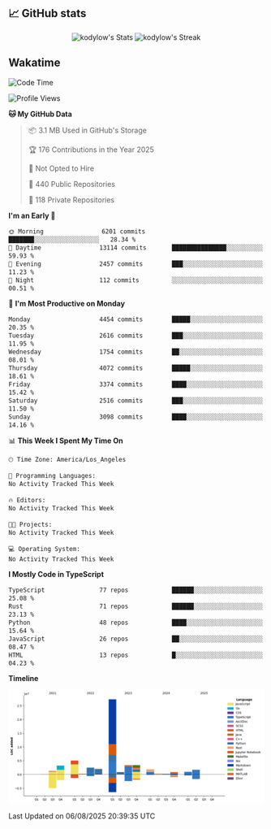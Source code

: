 ## 📈 GitHub stats
<!--START_SECTION:github-->
<div class="badges-githubstats">
  <p align="center">
    <img src="https://github-readme-stats.vercel.app/api?username=kodylow&theme=tokyonight&show_icons=true&hide_border=true&count_private=true" alt="kodylow's Stats" height="165">
    <img src="https://github-readme-streak-stats.herokuapp.com/?user=kodylow&theme=tokyonight&hide_border=true" alt="kodylow's Streak" height="165">
  </p>
</div>
<!--END_SECTION:github-->

## Wakatime 
<!--START_SECTION:waka-->
![Code Time](http://img.shields.io/badge/Code%20Time-1%2C294%20hrs%2031%20mins-blue)

![Profile Views](http://img.shields.io/badge/Profile%20Views-1-blue)

**🐱 My GitHub Data** 

> 📦 3.1 MB Used in GitHub's Storage 
 > 
> 🏆 176 Contributions in the Year 2025
 > 
> 🚫 Not Opted to Hire
 > 
> 📜 440 Public Repositories 
 > 
> 🔑 118 Private Repositories 
 > 
**I'm an Early 🐤** 

```text
🌞 Morning                6201 commits        ███████░░░░░░░░░░░░░░░░░░   28.34 % 
🌆 Daytime                13114 commits       ███████████████░░░░░░░░░░   59.93 % 
🌃 Evening                2457 commits        ███░░░░░░░░░░░░░░░░░░░░░░   11.23 % 
🌙 Night                  112 commits         ░░░░░░░░░░░░░░░░░░░░░░░░░   00.51 % 
```
📅 **I'm Most Productive on Monday** 

```text
Monday                   4454 commits        █████░░░░░░░░░░░░░░░░░░░░   20.35 % 
Tuesday                  2616 commits        ███░░░░░░░░░░░░░░░░░░░░░░   11.95 % 
Wednesday                1754 commits        ██░░░░░░░░░░░░░░░░░░░░░░░   08.01 % 
Thursday                 4072 commits        █████░░░░░░░░░░░░░░░░░░░░   18.61 % 
Friday                   3374 commits        ████░░░░░░░░░░░░░░░░░░░░░   15.42 % 
Saturday                 2516 commits        ███░░░░░░░░░░░░░░░░░░░░░░   11.50 % 
Sunday                   3098 commits        ████░░░░░░░░░░░░░░░░░░░░░   14.16 % 
```


📊 **This Week I Spent My Time On** 

```text
🕑︎ Time Zone: America/Los_Angeles

💬 Programming Languages: 
No Activity Tracked This Week

🔥 Editors: 
No Activity Tracked This Week

🐱‍💻 Projects: 
No Activity Tracked This Week

💻 Operating System: 
No Activity Tracked This Week
```

**I Mostly Code in TypeScript** 

```text
TypeScript               77 repos            ██████░░░░░░░░░░░░░░░░░░░   25.08 % 
Rust                     71 repos            ██████░░░░░░░░░░░░░░░░░░░   23.13 % 
Python                   48 repos            ████░░░░░░░░░░░░░░░░░░░░░   15.64 % 
JavaScript               26 repos            ██░░░░░░░░░░░░░░░░░░░░░░░   08.47 % 
HTML                     13 repos            █░░░░░░░░░░░░░░░░░░░░░░░░   04.23 % 
```



**Timeline**

![Lines of Code chart](https://raw.githubusercontent.com/Kodylow/Kodylow/master/assets/bar_graph.png)


 Last Updated on 06/08/2025 20:39:35 UTC
<!--END_SECTION:waka-->

